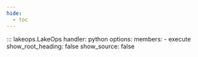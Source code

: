```yaml
---
hide:
  - toc
---
```


::: lakeops.LakeOps
    handler: python
    options:
        members:
            - execute
        show_root_heading: false
        show_source: false